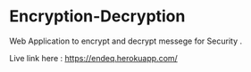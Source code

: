 # Encryption-Decryption
Web Application to encrypt and decrypt messege for Security .

Live link here : https://endeq.herokuapp.com/
